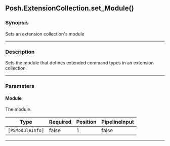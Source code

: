 Posh.ExtensionCollection.set_Module()
-------------------------------------

### Synopsis
Sets an extension collection's module

---

### Description

Sets the module that defines extended command types in an extension collection.

---

### Parameters
#### **Module**
The module.

|Type            |Required|Position|PipelineInput|
|----------------|--------|--------|-------------|
|`[PSModuleInfo]`|false   |1       |false        |

---
